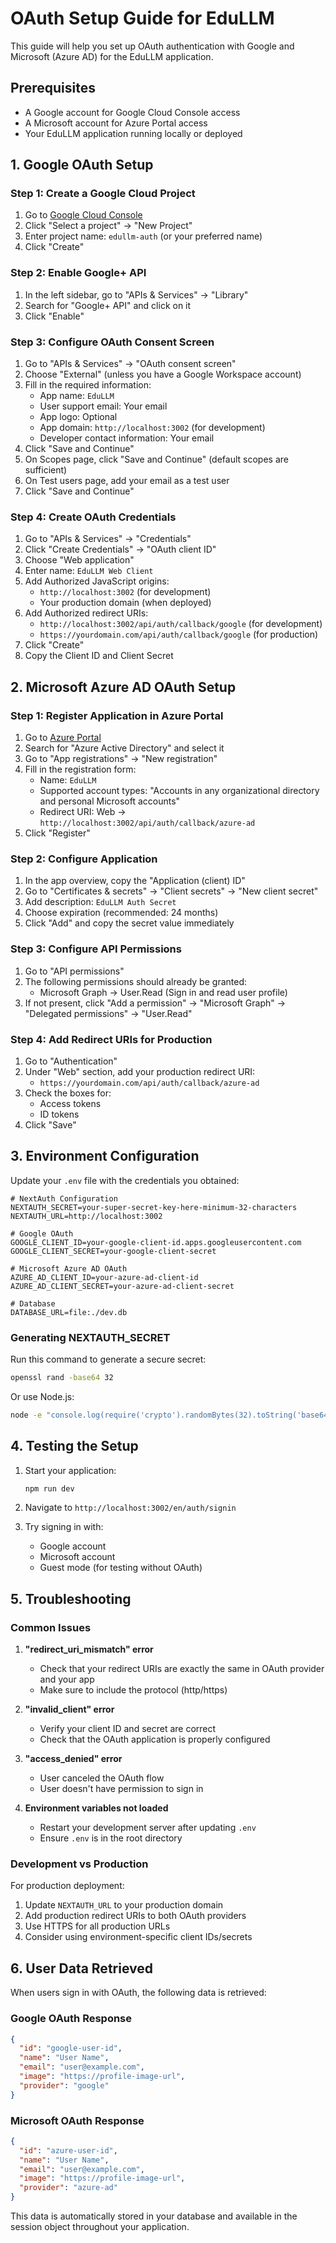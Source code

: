 # OAuth Setup Guide for EduLLM

This guide will help you set up OAuth authentication with Google and Microsoft (Azure AD) for the EduLLM application.

## Prerequisites

- A Google account for Google Cloud Console access
- A Microsoft account for Azure Portal access
- Your EduLLM application running locally or deployed

## 1. Google OAuth Setup

### Step 1: Create a Google Cloud Project

1. Go to [Google Cloud Console](https://console.cloud.google.com/)
2. Click "Select a project" → "New Project"
3. Enter project name: `edullm-auth` (or your preferred name)
4. Click "Create"

### Step 2: Enable Google+ API

1. In the left sidebar, go to "APIs & Services" → "Library"
2. Search for "Google+ API" and click on it
3. Click "Enable"

### Step 3: Configure OAuth Consent Screen

1. Go to "APIs & Services" → "OAuth consent screen"
2. Choose "External" (unless you have a Google Workspace account)
3. Fill in the required information:
   - App name: `EduLLM`
   - User support email: Your email
   - App logo: Optional
   - App domain: `http://localhost:3002` (for development)
   - Developer contact information: Your email
4. Click "Save and Continue"
5. On Scopes page, click "Save and Continue" (default scopes are sufficient)
6. On Test users page, add your email as a test user
7. Click "Save and Continue"

### Step 4: Create OAuth Credentials

1. Go to "APIs & Services" → "Credentials"
2. Click "Create Credentials" → "OAuth client ID"
3. Choose "Web application"
4. Enter name: `EduLLM Web Client`
5. Add Authorized JavaScript origins:
   - `http://localhost:3002` (for development)
   - Your production domain (when deployed)
6. Add Authorized redirect URIs:
   - `http://localhost:3002/api/auth/callback/google` (for development)
   - `https://yourdomain.com/api/auth/callback/google` (for production)
7. Click "Create"
8. Copy the Client ID and Client Secret

## 2. Microsoft Azure AD OAuth Setup

### Step 1: Register Application in Azure Portal

1. Go to [Azure Portal](https://portal.azure.com/)
2. Search for "Azure Active Directory" and select it
3. Go to "App registrations" → "New registration"
4. Fill in the registration form:
   - Name: `EduLLM`
   - Supported account types: "Accounts in any organizational directory and personal Microsoft accounts"
   - Redirect URI: Web → `http://localhost:3002/api/auth/callback/azure-ad`
5. Click "Register"

### Step 2: Configure Application

1. In the app overview, copy the "Application (client) ID"
2. Go to "Certificates & secrets" → "Client secrets" → "New client secret"
3. Add description: `EduLLM Auth Secret`
4. Choose expiration (recommended: 24 months)
5. Click "Add" and copy the secret value immediately

### Step 3: Configure API Permissions

1. Go to "API permissions"
2. The following permissions should already be granted:
   - Microsoft Graph → User.Read (Sign in and read user profile)
3. If not present, click "Add a permission" → "Microsoft Graph" → "Delegated permissions" → "User.Read"

### Step 4: Add Redirect URIs for Production

1. Go to "Authentication"
2. Under "Web" section, add your production redirect URI:
   - `https://yourdomain.com/api/auth/callback/azure-ad`
3. Check the boxes for:
   - Access tokens
   - ID tokens
4. Click "Save"

## 3. Environment Configuration

Update your `.env` file with the credentials you obtained:

```env
# NextAuth Configuration
NEXTAUTH_SECRET=your-super-secret-key-here-minimum-32-characters
NEXTAUTH_URL=http://localhost:3002

# Google OAuth
GOOGLE_CLIENT_ID=your-google-client-id.apps.googleusercontent.com
GOOGLE_CLIENT_SECRET=your-google-client-secret

# Microsoft Azure AD OAuth
AZURE_AD_CLIENT_ID=your-azure-ad-client-id
AZURE_AD_CLIENT_SECRET=your-azure-ad-client-secret

# Database
DATABASE_URL=file:./dev.db
```

### Generating NEXTAUTH_SECRET

Run this command to generate a secure secret:

```bash
openssl rand -base64 32
```

Or use Node.js:

```bash
node -e "console.log(require('crypto').randomBytes(32).toString('base64'))"
```

## 4. Testing the Setup

1. Start your application:
   ```bash
   npm run dev
   ```

2. Navigate to `http://localhost:3002/en/auth/signin`

3. Try signing in with:
   - Google account
   - Microsoft account
   - Guest mode (for testing without OAuth)

## 5. Troubleshooting

### Common Issues

1. **"redirect_uri_mismatch" error**
   - Check that your redirect URIs are exactly the same in OAuth provider and your app
   - Make sure to include the protocol (http/https)

2. **"invalid_client" error**
   - Verify your client ID and secret are correct
   - Check that the OAuth application is properly configured

3. **"access_denied" error**
   - User canceled the OAuth flow
   - User doesn't have permission to sign in

4. **Environment variables not loaded**
   - Restart your development server after updating `.env`
   - Ensure `.env` is in the root directory

### Development vs Production

For production deployment:

1. Update `NEXTAUTH_URL` to your production domain
2. Add production redirect URIs to both OAuth providers
3. Use HTTPS for all production URLs
4. Consider using environment-specific client IDs/secrets

## 6. User Data Retrieved

When users sign in with OAuth, the following data is retrieved:

### Google OAuth Response
```json
{
  "id": "google-user-id",
  "name": "User Name",
  "email": "user@example.com",
  "image": "https://profile-image-url",
  "provider": "google"
}
```

### Microsoft OAuth Response
```json
{
  "id": "azure-user-id",
  "name": "User Name", 
  "email": "user@example.com",
  "image": "https://profile-image-url",
  "provider": "azure-ad"
}
```

This data is automatically stored in your database and available in the session object throughout your application.
